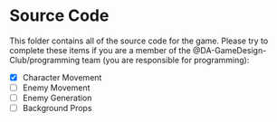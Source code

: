 # Source Code
This folder contains all of the source code for the game. Please try to complete these items if you are a member of the @DA-GameDesign-Club/programming team (you are responsible for programming):
- [x] Character Movement
- [ ] Enemy Movement
- [ ] Enemy Generation
- [ ] Background Props
